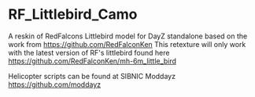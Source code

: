 # RF_Littlebird_Camo
A reskin of RedFalcons Littlebird model for DayZ standalone based on the work from https://github.com/RedFalconKen
This retexture will only work with the latest version of RF's littlebird found here https://github.com/RedFalconKen/mh-6m_little_bird

Helicopter scripts can be found at SIBNIC Moddayz https://github.com/moddayz
